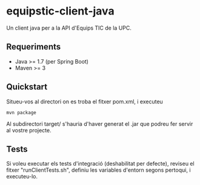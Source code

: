 # equipstic-client-java
Un client java per a la API d'Equips TIC de la UPC.

## Requeriments

- Java >= 1.7 (per Spring Boot)
- Maven >= 3

## Quickstart

Situeu-vos al directori on es troba el fitxer pom.xml, i executeu

    mvn package

Al subdirectori target/ s'hauria d'haver generat el .jar que podreu fer servir al vostre projecte.

## Tests

Si voleu executar els tests d'integració (deshabilitat per defecte),
reviseu el fitxer "runClientTests.sh", definiu les variables d'entorn segons pertoqui, i executeu-lo.
